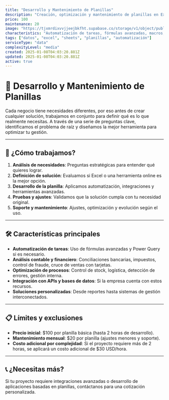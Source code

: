 ```yaml
---
title: "Desarrollo y Mantenimiento de Planillas"
description: "Creación, optimización y mantenimiento de planillas en Excel y Google Sheets para automatizar tareas, análisis de datos y reportes personalizados."
price: 100
maintenance: 20
image: "https://tjxmrdixvvjjeejbkfht.supabase.co/storage/v1/object/public/insightdev.public/services/Planillas%20350.jpg"
characteristics: "Automatización de tareas, fórmulas avanzadas, macros, dashboards."
tags: ["datos", "excel", "sheets", "planillas", "automatización"]
serviceType: "data"
complexityLevel: "media"
created: 2025-01-08T04:03:20.881Z
updated: 2025-01-08T04:03:20.881Z
active: true
---
```


# 🚀 **Desarrollo y Mantenimiento de Planillas**

Cada negocio tiene necesidades diferentes, por eso antes de crear cualquier solución, trabajamos en conjunto para definir qué es lo que realmente necesitas. A través de una serie de preguntas clave, identificamos el problema de raíz y diseñamos la mejor herramienta para optimizar tu gestión.

---

## 🌟 **¿Cómo trabajamos?**
1. **Análisis de necesidades**: Preguntas estratégicas para entender qué quieres lograr.
2. **Definición de solución**: Evaluamos si Excel o una herramienta online es la mejor opción.
3. **Desarrollo de la planilla**: Aplicamos automatización, integraciones y herramientas avanzadas.
4. **Pruebas y ajustes**: Validamos que la solución cumpla con tu necesidad original.
5. **Soporte y mantenimiento**: Ajustes, optimización y evolución según el uso.

---

## 🛠️ **Características principales**
- **Automatización de tareas**: Uso de fórmulas avanzadas y Power Query si es necesario.
- **Análisis contable y financiero**: Conciliaciones bancarias, impuestos, control de fraude, cruce de ventas con tarjetas.
- **Optimización de procesos**: Control de stock, logística, detección de errores, gestión interna.
- **Integración con APIs y bases de datos**: Si la empresa cuenta con estos recursos.
- **Soluciones personalizadas**: Desde reportes hasta sistemas de gestión interconectados.

---

## 📋 **Límites y exclusiones**
- **Precio inicial**: $100 por planilla básica (hasta 2 horas de desarrollo).
- **Mantenimiento mensual**: $20 por planilla (ajustes menores y soporte).
- **Costo adicional por complejidad**: Si el proyecto requiere más de 2 horas, se aplicará un costo adicional de $30 USD/hora.

---

## 📞 **¿Necesitas más?**
Si tu proyecto requiere integraciones avanzadas o desarrollo de aplicaciones basadas en planillas, contáctanos para una cotización personalizada.